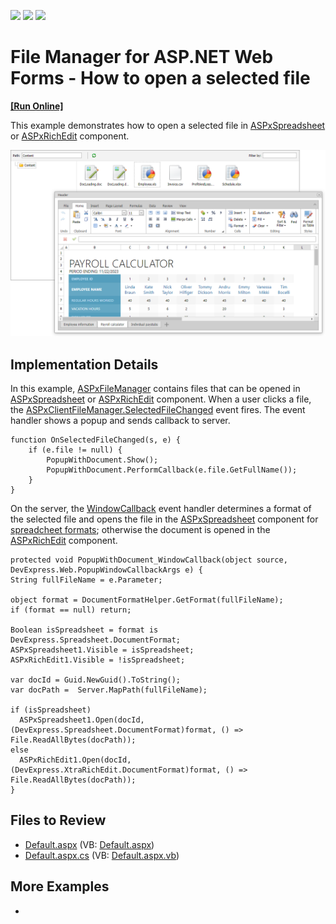 <!-- default badges list -->
![](https://img.shields.io/endpoint?url=https://codecentral.devexpress.com/api/v1/VersionRange/128564779/15.1.10%2B)
[![](https://img.shields.io/badge/Open_in_DevExpress_Support_Center-FF7200?style=flat-square&logo=DevExpress&logoColor=white)](https://supportcenter.devexpress.com/ticket/details/T318308)
[![](https://img.shields.io/badge/📖_How_to_use_DevExpress_Examples-e9f6fc?style=flat-square)](https://docs.devexpress.com/GeneralInformation/403183)
<!-- default badges end -->

# File Manager for ASP.NET Web Forms - How to open a selected file
<!-- run online -->
**[[Run Online]](https://codecentral.devexpress.com/t318308/)**
<!-- run online end -->

This example demonstrates how to open a selected file in [ASPxSpreadsheet](https://docs.devexpress.com/AspNet/DevExpress.Web.ASPxSpreadsheet.ASPxSpreadsheet) or [ASPxRichEdit](https://docs.devexpress.com/AspNet/DevExpress.Web.ASPxRichEdit.ASPxRichEdit) component. 

![](file-manager-and-spreadsheet.png)

## Implementation Details

In this example, [ASPxFileManager](https://docs.devexpress.com/AspNet/DevExpress.Web.ASPxFileManager) contains files that can be opened in [ASPxSpreadsheet](https://docs.devexpress.com/AspNet/DevExpress.Web.ASPxSpreadsheet.ASPxSpreadsheet) or [ASPxRichEdit](https://docs.devexpress.com/AspNet/DevExpress.Web.ASPxRichEdit.ASPxRichEdit) component. When a user clicks a file, the [ASPxClientFileManager.SelectedFileChanged](https://docs.devexpress.com/AspNet/js-ASPxClientFileManager.SelectedFileChanged) event fires. The event handler shows a popup and sends callback to server.

```jscript
function OnSelectedFileChanged(s, e) {
    if (e.file != null) {
        PopupWithDocument.Show();
        PopupWithDocument.PerformCallback(e.file.GetFullName());
    }
}
```
On the server, the [WindowCallback](https://docs.devexpress.com/AspNet/DevExpress.Web.ASPxPopupControlBase.WindowCallback) event handler determines a format of the selected file and opens the file in the [ASPxSpreadsheet](https://docs.devexpress.com/AspNet/DevExpress.Web.ASPxSpreadsheet.ASPxSpreadsheet) component for [spreadcheet formats](https://docs.devexpress.com/OfficeFileAPI/DevExpress.Spreadsheet.DocumentFormat._members#fields); otherwise the document is opened in the [ASPxRichEdit](https://docs.devexpress.com/AspNet/DevExpress.Web.ASPxRichEdit.ASPxRichEdit) component.

```scharp
protected void PopupWithDocument_WindowCallback(object source, DevExpress.Web.PopupWindowCallbackArgs e) {
String fullFileName = e.Parameter;

object format = DocumentFormatHelper.GetFormat(fullFileName);
if (format == null) return;

Boolean isSpreadsheet = format is DevExpress.Spreadsheet.DocumentFormat;
ASPxSpreadsheet1.Visible = isSpreadsheet;
ASPxRichEdit1.Visible = !isSpreadsheet;

var docId = Guid.NewGuid().ToString();
var docPath =  Server.MapPath(fullFileName);

if (isSpreadsheet)
  ASPxSpreadsheet1.Open(docId, (DevExpress.Spreadsheet.DocumentFormat)format, () => File.ReadAllBytes(docPath));
else
  ASPxRichEdit1.Open(docId, (DevExpress.XtraRichEdit.DocumentFormat)format, () => File.ReadAllBytes(docPath));
}
```

## Files to Review

* [Default.aspx](./CS/Default.aspx) (VB: [Default.aspx](./VB/Default.aspx))
* [Default.aspx.cs](./CS/Default.aspx.cs) (VB: [Default.aspx.vb](./VB/Default.aspx.vb))

## More Examples

* []()
